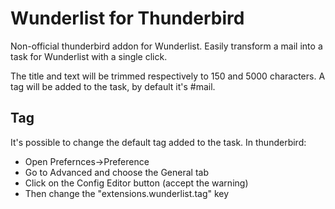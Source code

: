 Wunderlist for Thunderbird
==========================

Non-official thunderbird addon for Wunderlist. 
Easily transform a mail into a task for Wunderlist with a single click.

The title and text will be trimmed respectively to 150 and 5000 characters.
A tag will be added to the task, by default it's #mail.

Tag
---
It's possible to change the default tag added to the task.
In thunderbird:
* Open Prefernces->Preference
* Go to Advanced and choose the General tab
* Click on the Config Editor button (accept the warning)
* Then change the "extensions.wunderlist.tag" key
